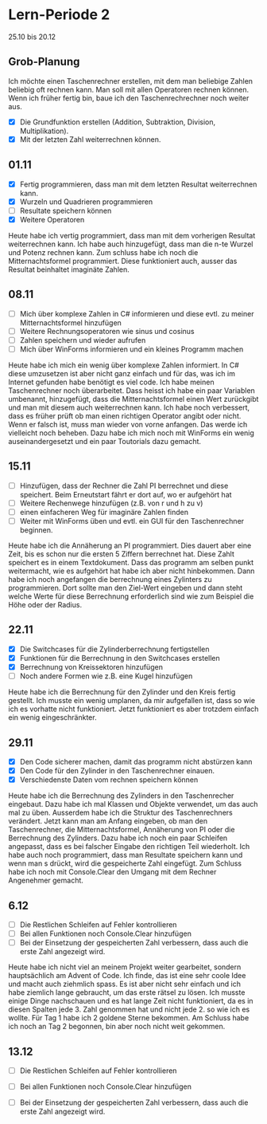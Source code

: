 # Lern-Periode 2

25.10 bis 20.12

## Grob-Planung

Ich möchte einen Taschenrechner erstellen, mit dem man beliebige Zahlen beliebig oft rechnen kann. Man soll mit allen Operatoren rechnen können. Wenn ich früher fertig bin, baue ich den Taschenrechrechner noch weiter aus.

- [x] Die Grundfunktion erstellen (Addition, Subtraktion, Division, Multiplikation).
- [x] Mit der letzten Zahl weiterrechnen können.

## 01.11

- [x] Fertig programmieren, dass man mit dem letzten Resultat weiterrechnen kann.
- [x] Wurzeln und Quadrieren programmieren
- [ ] Resultate speichern können
- [x] Weitere Operatoren

Heute habe ich vertig programmiert, dass man mit dem vorherigen Resultat weiterrechnen kann. Ich habe auch hinzugefügt, dass man die n-te Wurzel und Potenz rechnen kann. Zum schluss habe ich noch die Mitternachtsformel programmiert. Diese funktioniert auch, ausser das Resultat beinhaltet imaginäte Zahlen.

## 08.11

- [ ] Mich über komplexe Zahlen in C# informieren und diese evtl. zu meiner Mitternachtsformel hinzufügen
- [ ] Weitere Rechnungsoperatoren wie sinus und cosinus
- [ ] Zahlen speichern und wieder aufrufen
- [ ] Mich über WinForms informieren und ein kleines Programm machen

Heute habe ich mich ein wenig über komplexe Zahlen informiert. In C# diese umzusetzen ist aber nicht ganz einfach und für das, was ich im Internet gefunden habe benötigt es viel code. Ich habe meinen Taschenrechner noch überarbeitet. Dass heisst ich habe ein paar Variablen umbenannt, hinzugefügt, dass die Mitternachtsformel einen Wert zurückgibt und man mit diesem auch weiterrechnen kann. Ich habe noch verbessert, dass es früher prüft ob man einen richtigen Operator angibt oder nicht. Wenn er falsch ist, muss man wieder von vorne anfangen. Das werde ich vielleicht noch beheben. Dazu habe ich mich noch mit WinForms ein wenig auseinandergesetzt und ein paar Toutorials dazu gemacht.

## 15.11

- [ ] Hinzufügen, dass der Rechner die Zahl PI berrechnet und diese speichert. Beim Erneutstart fährt er dort auf, wo er aufgehört hat
- [ ] Weitere Rechenwege hinzufügen (z.B. von r und h zu v)
- [ ] einen einfacheren Weg für imaginäre Zahlen finden
- [ ] Weiter mit WinForms üben und evtl. ein GUI für den Taschenrechner beginnen.

Heute habe ich die Annäherung an PI programmiert. Dies dauert aber eine Zeit, bis es schon nur die ersten 5 Ziffern berrechnet hat. Diese Zahlt speichert es in einem Textdokument. Dass das programm am selben punkt weitermacht, wie es aufgehört hat habe ich aber nicht hinbekommen. Dann habe ich noch angefangen die berrechnung eines Zylinters zu programmieren. Dort sollte man den Ziel-Wert eingeben und dann steht welche Werte für diese Berrechnung erforderlich sind wie zum Beispiel die Höhe oder der Radius.

## 22.11

- [x] Die Switchcases für die Zylinderberrechnung fertigstellen
- [x] Funktionen für die Berrechnung in den Switchcases erstellen
- [x] Berrechnung von Kreissektoren hinzufügen
- [ ] Noch andere Formen wie z.B. eine Kugel hinzufügen

Heute habe ich die Berrechnung für den Zylinder und den Kreis fertig gestellt. Ich musste ein wenig umplanen, da mir aufgefallen ist, dass so wie ich es vorhatte nicht funktioniert. Jetzt funktioniert es aber trotzdem einfach ein wenig eingeschränkter. 

## 29.11

- [x] Den Code sicherer machen, damit das programm nicht abstürzen kann
- [x] Den Code für den Zylinder in den Taschenrechner einauen.
- [x] Verschiedenste Daten vom rechnen speichern können

Heute habe ich die Berrechnung des Zylinders in den Taschenrecher eingebaut. Dazu habe ich mal Klassen und Objekte verwendet, um das auch mal zu üben. Ausserdem habe ich die Struktur des Taschenrechners verändert. Jetzt kann man am Anfang eingeben, ob man den Taschenrechner, die Mitternachtsformel, Annäherung von PI oder die Berrechnung des Zylinders. Dazu habe ich noch ein paar Schleifen angepasst, dass es bei falscher Eingabe den richtigen Teil wiederholt. Ich habe auch noch programmiert, dass man Resultate speichern kann und wenn man s drückt, wird die gespeicherte Zahl eingefügt. Zum Schluss habe ich noch mit Console.Clear den Umgang mit dem Rechner Angenehmer gemacht.

## 6.12
- [ ] Die Restlichen Schleifen auf Fehler kontrollieren
- [ ] Bei allen Funktionen noch Console.Clear hinzufügen
- [ ] Bei der Einsetzung der gespeicherten Zahl verbessern, dass auch die erste Zahl angezeigt wird.

Heute habe ich nicht viel an meinem Projekt weiter gearbeitet, sondern hauptsächlich am Advent of Code. Ich finde, das ist eine sehr coole Idee und macht auch ziehmlich spass. Es ist aber nicht sehr einfach und ich habe ziemlich lange gebraucht, um das erste rätsel zu lösen. Ich musste einige Dinge nachschauen und es hat lange Zeit nicht funktioniert, da es in diesen Spalten jede 3. Zahl genommen hat und nicht jede 2. so wie ich es wollte. Für Tag 1 habe ich 2 goldene Sterne bekommen. Am Schluss habe ich noch an Tag 2 begonnen, bin aber noch nicht weit gekommen.

## 13.12
- [ ] Die Restlichen Schleifen auf Fehler kontrollieren
- [ ] Bei allen Funktionen noch Console.Clear hinzufügen
- [ ] Bei der Einsetzung der gespeicherten Zahl verbessern, dass auch die erste Zahl angezeigt wird.















